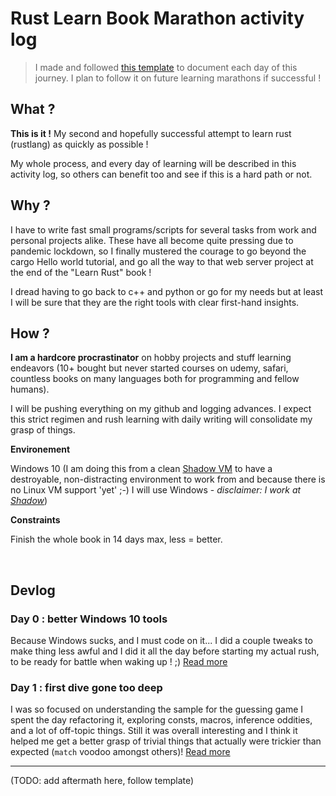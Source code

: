 # Rust Learn Book Marathon activity log

> I made and followed [this template](docs/logs/template.md) to document each day of this journey. I plan to follow it on future learning marathons if successful !

## What ?

**This is it !** My second and hopefully successful attempt to learn rust (rustlang) as quickly as possible !

My whole process, and every day of learning will be described in this activity log, so others can benefit too and see if this is a hard path or not.


## Why ?

I have to write fast small programs/scripts for several tasks from work and personal projects alike. These have all become quite pressing due to pandemic lockdown, so I finally mustered the courage to go beyond the cargo Hello world tutorial, and go all the way to that web server project at the end of the "Learn Rust" book !

I dread having to go back to c++ and python or go for my needs but at least I will be sure that they are the right tools with clear first-hand insights.

## How ?

**I am a hardcore procrastinator** on hobby projects and stuff learning endeavors (10+ bought but never started courses on udemy, safari, countless books on many languages both for programming and fellow humans).

I will be pushing everything on my github and logging advances. I expect this strict regimen and rush learning with daily writing will consolidate my grasp of things.

**Environement**

Windows 10 (I am doing this from a clean [Shadow VM](https://www.shadow.tech) to have a destroyable, non-distracting environment to work from and because there is no Linux VM support 'yet' ;-) I will use Windows - *disclaimer: I work at [Shadow](https://twitter.com/ideasmashup)*)

**Constraints**

Finish the whole book in 14 days max, less = better.

<br>

## Devlog

### Day 0 : better Windows 10 tools

Because Windows sucks, and I must code on it... I did a couple tweaks to make thing less awful and I did it all the day before starting my actual rush, to be ready for battle when waking up ! ;) [Read more](rust-learn/day0.md)


### Day 1 : first dive gone too deep

I was so focused on understanding the sample for the guessing game I spent the day refactoring it, exploring consts, macros, inference oddities, and a lot of off-topic things. Still it was overall interesting and I think it helped me get a better grasp of trivial things that actually were trickier than expected (```match``` voodoo amongst others)! [Read more](rust-learn/day1.md)


---

(TODO: add aftermath here, follow template)